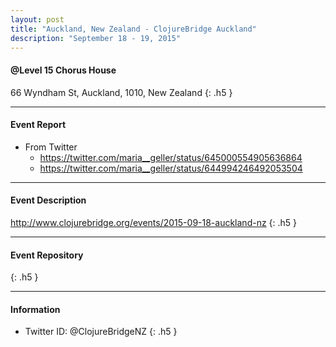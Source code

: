```yaml
---
layout: post
title: "Auckland, New Zealand - ClojureBridge Auckland"
description: "September 18 - 19, 2015"
---
```


#### @Level 15 Chorus House

66 Wyndham St, Auckland, 1010, New Zealand
{: .h5 }

---

#### Event Report

- From Twitter
    - <https://twitter.com/maria__geller/status/645000554905636864>
    - <https://twitter.com/maria__geller/status/644994246492053504>

---

#### Event Description

<http://www.clojurebridge.org/events/2015-09-18-auckland-nz>
{: .h5 }

---

#### Event Repository

{: .h5 }

---

#### Information

- Twitter ID: @ClojureBridgeNZ
{: .h5 }
